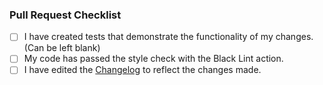 ### Pull Request Checklist

- [ ] I have created tests that demonstrate the functionality of my changes. (Can be left blank)
- [ ] My code has passed the style check with the Black Lint action.
- [ ] I have edited the [Changelog](https://github.com/BYU-PCCL/holodeck/blob/develop/docs/changelog/changelog.rst) to reflect the changes made.
